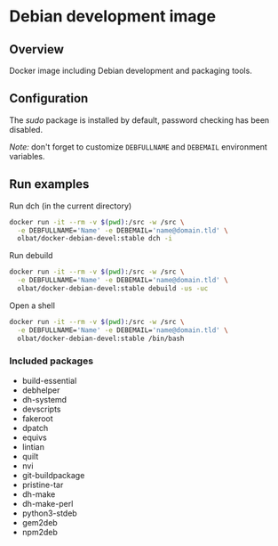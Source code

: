 # Debian development image

## Overview
Docker image including Debian development and packaging tools.

## Configuration
The _sudo_ package is installed by default, password checking has been disabled.

_Note:_ don't forget to customize `DEBFULLNAME` and `DEBEMAIL` environment variables.

## Run examples
Run dch (in the current directory)
```bash
docker run -it --rm -v $(pwd):/src -w /src \
  -e DEBFULLNAME='Name' -e DEBEMAIL='name@domain.tld' \
  olbat/docker-debian-devel:stable dch -i
```

Run debuild
```bash
docker run -it --rm -v $(pwd):/src -w /src \
  -e DEBFULLNAME='Name' -e DEBEMAIL='name@domain.tld' \
  olbat/docker-debian-devel:stable debuild -us -uc
```

Open a shell
```bash
docker run -it --rm -v $(pwd):/src -w /src \
  -e DEBFULLNAME='Name' -e DEBEMAIL='name@domain.tld' \
  olbat/docker-debian-devel:stable /bin/bash
```

### Included packages
* build-essential
* debhelper
* dh-systemd
* devscripts
* fakeroot
* dpatch
* equivs
* lintian
* quilt
* nvi
* git-buildpackage
* pristine-tar
* dh-make
* dh-make-perl
* python3-stdeb
* gem2deb
* npm2deb

